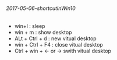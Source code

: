 ###### 2017-05-06-shortcutInWin10
- win+l : sleep
- win + m : show desktop
- ALt + Ctrl + d : new vitual desktop
- win + Ctrl + F4 : close vitual desktop
- Ctrl + win + <- or -> swith vitual desktop